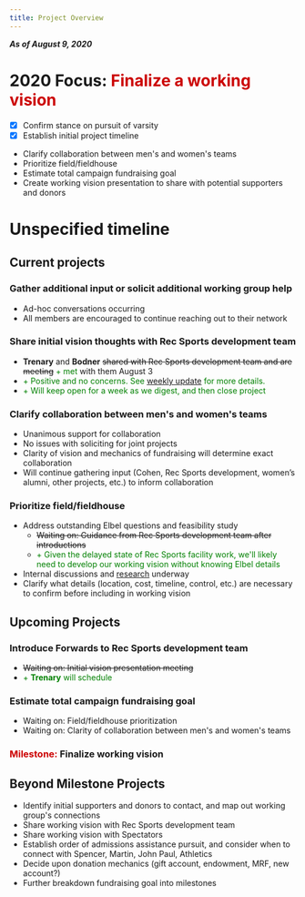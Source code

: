 ```yaml
---
title: Project Overview
---
```

***As of August 9, 2020***

# 2020 Focus: <span style='color:#cc0000'>Finalize a working vision</span>
- [x] Confirm stance on pursuit of varsity
- [x] Establish initial project timeline
- Clarify collaboration between men's and women's teams
- Prioritize field/fieldhouse
- Estimate total campaign fundraising goal
- Create working vision presentation to share with potential supporters and donors

# Unspecified timeline
## Current projects  
### Gather additional input or solicit additional working group help
- Ad-hoc conversations occurring
- All members are encouraged to continue reaching out to their network

### Share initial vision thoughts with Rec Sports development team
- **Trenary** and **Bodner** ~~shared with Rec Sports development team and are meeting~~ <span style='color:green'>+ met</span> with them August 3
- <span style='color:green'>+ Positive and no concerns. See [weekly update](../updates/2020-08-09.md) for more details.</span>
- <span style='color:green'>+ Will keep open for a week as we digest, and then close project</span>

### Clarify collaboration between men's and women's teams
- Unanimous support for collaboration
- No issues with soliciting for joint projects
- Clarity of vision and mechanics of fundraising will determine exact collaboration
- Will continue gathering input (Cohen, Rec Sports development, women’s alumni, other projects, etc.) to inform collaboration

### Prioritize field/fieldhouse
- Address outstanding Elbel questions and feasibility study
    - ~~Waiting on: Guidance from Rec Sports development team after introductions~~
    - <span style='color:green'>+ Given the delayed state of Rec Sports facility work, we'll likely need to develop our working vision without knowing Elbel details</span>
- Internal discussions and [research](../misc/example_facilities.md) underway
- Clarify what details (location, cost, timeline, control, etc.) are necessary to confirm before including in working vision

## Upcoming Projects
### Introduce Forwards to Rec Sports development team
- ~~Waiting on: Initial vision presentation meeting~~
- <span style='color:green'>+ **Trenary** will schedule</span>
    
### Estimate total campaign fundraising goal
- Waiting on: Field/fieldhouse prioritization
- Waiting on: Clarity of collaboration between men's and women's teams

### <span style='color:#cc0000'>Milestone:</span> **Finalize working vision**

## Beyond Milestone Projects
- Identify initial supporters and donors to contact, and map out working group's connections
- Share working vision with Rec Sports development team
- Share working vision with Spectators
- Establish order of admissions assistance pursuit, and consider when to connect with Spencer, Martin, John Paul, Athletics
- Decide upon donation mechanics (gift account, endowment, MRF, new account?)
- Further breakdown fundraising goal into milestones
